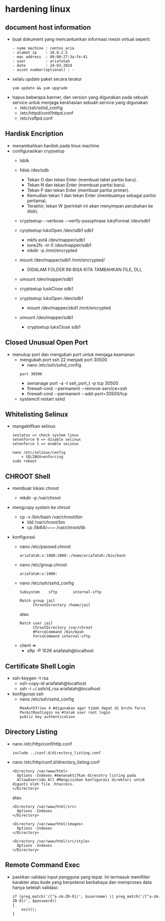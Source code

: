 # hardening linux

## document host information
- buat dokument yang mencantumkan informasi mesin virtual seperti:
  ```
  - name machine : centos_aria
  - alamat ip    : 10.0.2.5
  - mac address  : 08:00:27:3a:fe:41
  - user         : ariafatah
  - date         : 24-03-2024
  - asset number(optional) : -
  ```
- selalu update paket secara teratur
  ```
  yum update && yum upgrade
  ```
- hapus beberapa banner, dan version yang digunakan pada sebuah service untuk menjaga kerahasian sebuah service yang digunakan
  - /etc/ssh/sshd_config
  - /etc/httpd/conf/httpd.conf
  - /etc/vsftpd.conf

## Hardisk Encription
- menambahkan hardisk pada linux machine
- configurasikan crypsetup
  - lsblk
  - fdisk /dev/sdb
    - Tekan O dan tekan Enter (membuat tabel partisi baru).
    - Tekan N dan tekan Enter (membuat partisi baru).
    - Tekan P dan tekan Enter (membuat partisi primer).
    - Kemudian tekan 1 dan tekan Enter (membuatnya sebagai partisi pertama).
    - Terakhir, tekan W (perintah ini akan menyimpan perubahan ke disk).
  - cryptsetup --verbose --verify-passphrase luksFormat /dev/sdb1 

  - cyrptsetup luksOpen /dev/sdb1 sdb1
    - mkfs.ext4 /dev/mapper/sdb1
    - tune2fs -m 0 /dev/mapper/sdb1
    - mkdir -p /mnt/encrypted
  - mount /dev/mapper/sdb1 /mnt/encrypted/
    - DIDALAM FOLDER INI BISA KITA TAMBAHKAN FILE, DLL
  - umount /dev/mapper/sdb1
  - cryptsetup luskClose sdb1

  - cryptsetup luksOpen /dev/sdb1
    - mount /dev/mapper/sbd1 /mnt/encrypted

  - umount /dev/mapper/sdb1
    - cryptsetup luksClose sdb1

## Closed Unusual Open Port
- menutup port dan mengubah port untuk menjaga keamanan
  - mengubah port ssh 22 menjadi port 30500
    - nano /etc/ssh/sshd_config
    ```
    port 30500
    ```
    - semanage port -a -t ssh_port_t -p tcp 30500
    - firewall-cmd --permanent --remove-service=ssh
    - firewall-cmd --permanent --add-port=30500/tcp
  - systemctl restart sshd
    
## Whitelisting Selinux
- mangaktifkan selinux
  ```
  sestatus => check system linux
  setenforce 0 => disable selinux
  setenforce 1 => enable seiinux

  nano /etc/selinux/config
      > SELINUX=enforcing
  sudo reboot
  ```

## CHROOT Shell
- membuat lokasi chroot
  - mkdir -p /var/chroot

- mengcopy system ke chroot
  - cp -v /bin/bash /var/chroot/bin
      - ldd /var/chroot/bin
      - cp /lib64/~~~ /var/chroot/lib

- konfigurasi 
    - nano /etc/passwd.chroot
      ```
      ariafatah:x:1000:1000::/home/ariafatah:/bin/bash
      ```
    - nano /etc/group.chroot
      ```
      ariafatah:x:1000:
      ```
    - nano /etc/ssh/sshd_config
      ```
      Subsystem    sftp       internal-sftp

      Match group jail
            ChrootDirectory /home/jail
      ```
      atau
      ```
      Match user jail
            ChrootDirectory /var/chroot
            #ForceCommand /bin/bash
            ForceCommand internal-sftp
      ```
    - client => 
      - sftp -P 1026 ariafatah@localhost

## Certificate Shell Login
- ssh-keygen -t rsa
  - ssh-copy-id ariafatah@localhost
  - ssh -i ~/.ssh/id_rsa ariafatah@localhost
- konfigurasi ssh
  - nano /etc/ssh/sshd_config
    ```
    MaxAuthTries 4 #digunakan agar tidak dapat di brute force
    PermitRootLogin no #tolak user root login
    public key authentication
    ```

## Directory Listing
- nano /etc/http/conf/http.conf
  ```
  include ../conf.d/directory_listing.conf
  ```
- nano /etc/http/conf.d/directory_listing.conf
  ```
  <Directory /var/www/html>
    Options -Indexes #menonaktifkan direcotry listing pada
    AllowOverride All #Mengizinkan konfigurasi direktori untuk diganti oleh file .htaccess.
  </Directory>
  ```
  atau
  ```
  <Directory /var/www/html/src>
    Options -Indexes
  </Directory>

  <Directory /var/www/html/images>
    Options -Indexes
  </Directory>

  <Directory /var/www/html/src/style>
    Options -Indexes
  </Directory>
  ```

## Remote Command Exec
- pastikan validasi input pengguna yang tepat. Ini termasuk memfilter karakter atau kode yang berpotensi berbahaya dan memproses data hanya setelah validasi:
  ```
  if (preg_match('/[^a-zA-Z0-9]/', $username) || preg_match('/[^a-zA-Z0-9]/', $password))
  {
      exit();
  }
  ```